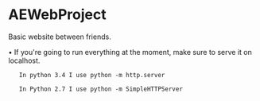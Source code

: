 # AEWebProject
Basic website between friends.

• If you're going to run everything at the moment, make sure to serve it on localhost.

       In python 3.4 I use python -m http.server

       In Python 2.7 I use python -m SimpleHTTPServer